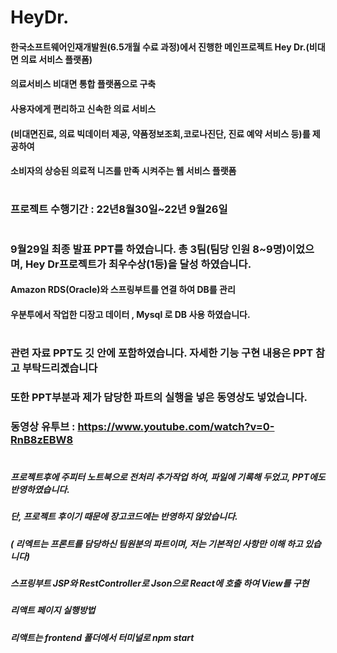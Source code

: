 # HeyDr.

#### 한국소프트웨어인재개발원(6.5개월 수료 과정)에서 진행한 메인프로젝트 Hey Dr.(비대면 의료 서비스 플랫폼)
#### 의료서비스 비대면 통합 플랫폼으로 구축
#### 사용자에게 편리하고 신속한 의료 서비스
#### (비대면진료, 의료 빅데이터 제공, 약품정보조회,코로나진단, 진료 예약 서비스 등)를 제공하여  
#### 소비자의 상승된 의료적 니즈를 만족 시켜주는 웹 서비스 플랫폼
# 
### 프로젝트 수행기간 : 22년8월30일~22년 9월26일
# 
### 9월29일 최종 발표 PPT를 하였습니다. 총 3팀(팀당 인원 8~9명)이었으며, Hey Dr프로젝트가 최우수상(1등)을 달성 하였습니다.

#### Amazon RDS(Oracle)와 스프링부트를 연결 하여 DB를 관리
#### 우분투에서 작업한 디장고 데이터 , Mysql 로 DB 사용 하였습니다.
# 
### 관련 자료 PPT도 깃 안에 포함하였습니다. 자세한 기능 구현 내용은 PPT 참고 부탁드리곘습니다
### 또한 PPT부분과 제가 담당한 파트의 실행을 넣은 동영상도 넣었습니다.
### 동영상 유투브 : https://www.youtube.com/watch?v=0-RnB8zEBW8
# 

##### 프로젝트후에 주피터 노트북으로 전처리 추가작업 하여, 파일에 기록해 두었고, PPT에도 반영하였습니다.
##### 단, 프로젝트 후이기 때문에 장고코드에는 반영하지 않았습니다.
##### ( 리엑트는 프론트를 담당하신 팀원분의 파트이며, 저는 기본적인 사항만 이해 하고 있습니다)
##### 스프링부트 JSP와 RestController로 Json으로 React에 호출 하여 View를 구현
##### 리액트 페이지 실행방법 
##### 리액트는 frontend 폴더에서 터미널로 npm start  


